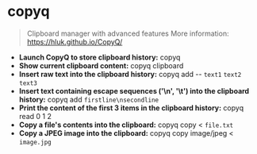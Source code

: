 # copyq
> Clipboard manager with advanced features
> More information: <https://hluk.github.io/CopyQ/>
- **Launch CopyQ to store clipboard history:**
copyq
- **Show current clipboard content:**
copyq clipboard
- **Insert raw text into the clipboard history:**
copyq add -- `text1` `text2` `text3`
- **Insert text containing escape sequences ('\n', '\t') into the clipboard history:**
copyq add `firstline\nsecondline`
- **Print the content of the first 3 items in the clipboard history:**
copyq read 0 1 2
- **Copy a file's contents into the clipboard:**
copyq copy < `file.txt`
- **Copy a JPEG image into the clipboard:**
copyq copy image/jpeg < `image.jpg`
